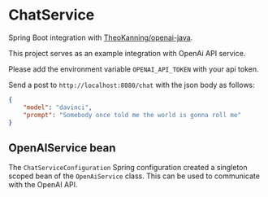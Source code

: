 # ChatService

Spring Boot integration with [TheoKanning/openai-java](https://github.com/TheoKanning/openai-java).

This project serves as an example integration with OpenAi API service.

Please add the environment variable `OPENAI_API_TOKEN` with your api token.

Send a post to `http://localhost:8080/chat` with the json body as follows:

```json
{
    "model": "davinci",
    "prompt": "Somebody once told me the world is gonna roll me"
}
```

## OpenAIService bean

The `ChatServiceConfiguration` Spring configuration created a singleton scoped bean of the `OpenAiService` class. This can be used to communicate with the OpenAI API.